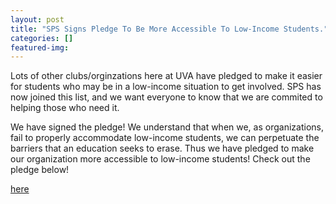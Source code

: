 ```yaml
---
layout: post
title: "SPS Signs Pledge To Be More Accessible To Low-Income Students."
categories: []
featured-img: 
---
```


Lots of other clubs/orginzations here at UVA have pledged to make it easier for students who may be in a low-income situation to get involved. SPS has now joined this list, and we want everyone to know that we are commited to helping those who need it.

 

We have signed the pledge! We understand that when we, as organizations, fail to properly accommodate low-income students, we can perpetuate the barriers that an education seeks to erase. Thus we have pledged to make our organization more accessible to low-income students! Check out the pledge below!

[here](https://docs.google.com/document/d/1b6kvSyAJ4SBF6CWTMot_ykZoyBLrQwW0gT8d1_7UHdE/edit?usp=sharing)